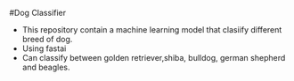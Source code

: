 #Dog Classifier

* This repository contain a machine learning model that clasiify different breed of dog.
* Using fastai
* Can classify between golden retriever,shiba, bulldog, german shepherd and beagles.
